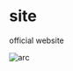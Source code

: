 # site
official website


![arc](https://github.com/ArchItalia/site/assets/117321045/52c1d056-159e-47d1-8525-9fe34cea15d0)

